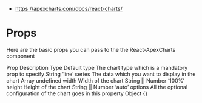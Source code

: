 - https://apexcharts.com/docs/react-charts/

# Props

Here are the basic props you can pass to the the React-ApexCharts component

Prop	Description	Type	Default
type	The chart type which is a mandatory prop to specify	String	‘line’
series	The data which you want to display in the chart	Array	undefined
width	Width of the chart	String || Number	‘100%’
height	Height of the chart	String || Number	‘auto’
options	All the optional configuration of the chart goes in this property	Object	{}
